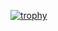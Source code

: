 [![trophy](https://github-profile-trophy.vercel.app/?username=joechea-aupp)](https://github.com/joechea-aupp/github-profile-trophy)
